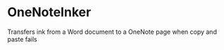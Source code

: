 OneNoteInker
============

Transfers ink from a Word document to a OneNote page when copy and paste fails
